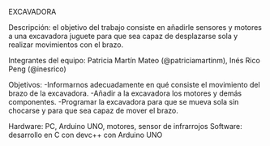 EXCAVADORA

Descripción: el objetivo del trabajo consiste en añadirle sensores y motores a una excavadora juguete para que sea capaz de desplazarse sola y realizar movimientos con el brazo.

Integrantes del equipo: 
Patricia Martín Mateo (@patriciamartinm), Inés Rico Peng (@inesrico)

Objetivos: 
-Informarnos adecuadamente en qué consiste el movimiento del brazo de la excavadora.
-Añadir a la excavadora los motores y demás componentes.
-Programar la excavadora para que se mueva sola sin chocarse y para que sea capaz de mover el brazo.

Hardware: PC, Arduino UNO, motores, sensor de infrarrojos 
Software: desarrollo en C con devc++ con Arduino UNO
